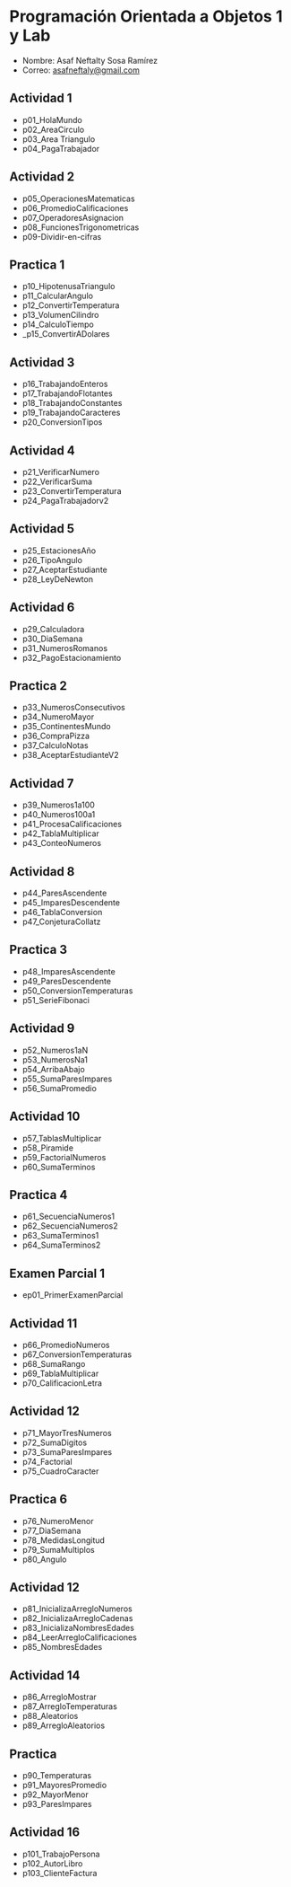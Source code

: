 # Programación Orientada a Objetos 1 y Lab

- Nombre: Asaf Neftalty Sosa Ramírez 
- Correo: asafneftaly@gmail.com

## Actividad 1
- p01_HolaMundo
- p02_AreaCirculo
- p03_Area Triangulo 
- p04_PagaTrabajador

## Actividad 2 
 - p05_OperacionesMatematicas
 - p06_PromedioCalificaciones
 - p07_OperadoresAsignacion
 - p08_FuncionesTrigonometricas
 - p09-Dividir-en-cifras

 ## Practica 1
 - p10_HipotenusaTriangulo
 - p11_CalcularAngulo
 - p12_ConvertirTemperatura
 - p13_VolumenCilindro
 - p14_CalculoTiempo
 - _p15_ConvertirADolares

 ## Actividad 3
 - p16_TrabajandoEnteros 
 - p17_TrabajandoFlotantes 
 - p18_TrabajandoConstantes
 - p19_TrabajandoCaracteres
 - p20_ConversionTipos 

 ## Actividad 4
 - p21_VerificarNumero
 - p22_VerificarSuma
 - p23_ConvertirTemperatura
 - p24_PagaTrabajadorv2

## Actividad 5
- p25_EstacionesAño
- p26_TipoAngulo
- p27_AceptarEstudiante
- p28_LeyDeNewton

 ## Actividad 6 
- p29_Calculadora
- p30_DiaSemana
- p31_NumerosRomanos
- p32_PagoEstacionamiento

## Practica 2 
- p33_NumerosConsecutivos
- p34_NumeroMayor
- p35_ContinentesMundo
- p36_CompraPizza
- p37_CalculoNotas
- p38_AceptarEstudianteV2

## Actividad 7 
- p39_Numeros1a100
- p40_Numeros100a1
- p41_ProcesaCalificaciones
- p42_TablaMultiplicar
- p43_ConteoNumeros

## Actividad 8
- p44_ParesAscendente
- p45_ImparesDescendente
- p46_TablaConversion
- p47_ConjeturaCollatz

## Practica 3 
- p48_ImparesAscendente  
- p49_ParesDescendente  
- p50_ConversionTemperaturas
- p51_SerieFibonaci

## Actividad 9
- p52_Numeros1aN
- p53_NumerosNa1
- p54_ArribaAbajo
- p55_SumaParesImpares
- p56_SumaPromedio

## Actividad 10
- p57_TablasMultiplicar
- p58_Piramide
- p59_FactorialNumeros
- p60_SumaTerminos

## Practica 4 
- p61_SecuenciaNumeros1
- p62_SecuenciaNumeros2
- p63_SumaTerminos1
- p64_SumaTerminos2

## Examen Parcial 1 
- ep01_PrimerExamenParcial

## Actividad 11
- p66_PromedioNumeros
- p67_ConversionTemperaturas
- p68_SumaRango
- p69_TablaMultiplicar
- p70_CalificacionLetra

## Actividad 12
- p71_MayorTresNumeros
- p72_SumaDigitos
- p73_SumaParesImpares
- p74_Factorial
- p75_CuadroCaracter 

## Practica 6 
- p76_NumeroMenor
- p77_DiaSemana  
- p78_MedidasLongitud  
- p79_SumaMultiplos
- p80_Angulo

## Actividad 12 
- p81_InicializaArregloNumeros
- p82_InicializaArregloCadenas
- p83_InicializaNombresEdades
- p84_LeerArregloCalificaciones
- p85_NombresEdades

## Actividad 14
- p86_ArregloMostrar
- p87_ArregloTemperaturas
- p88_Aleatorios
- p89_ArregloAleatorios

## Practica 
- p90_Temperaturas
- p91_MayoresPromedio
- p92_MayorMenor
- p93_ParesImpares 

## Actividad 16 
- p101_TrabajoPersona
- p102_AutorLibro
- p103_ClienteFactura 